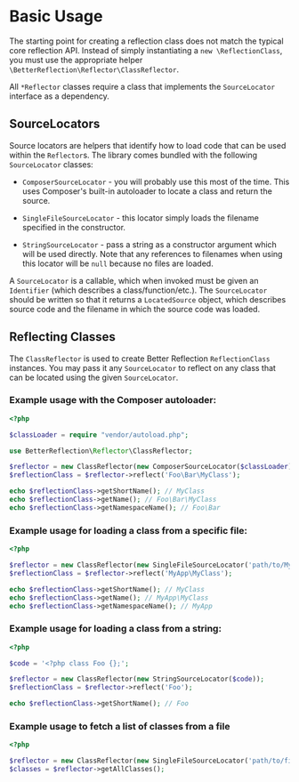 # Basic Usage

The starting point for creating a reflection class does not match the typical
core reflection API. Instead of simply instantiating a `new \ReflectionClass`,
you must use the appropriate helper `\BetterReflection\Reflector\ClassReflector`.

All `*Reflector` classes require a class that implements the `SourceLocator`
interface as a dependency.

## SourceLocators

Source locators are helpers that identify how to load code that can be used
within the `Reflector`s. The library comes bundled with the following 
`SourceLocator` classes:

 * `ComposerSourceLocator` - you will probably use this most of the time. This
    uses Composer's built-in autoloader to locate a class and return the source.
    
 * `SingleFileSourceLocator` - this locator simply loads the filename specified
    in the constructor.
    
 * `StringSourceLocator` - pass a string as a constructor argument which will
    be used directly. Note that any references to filenames when using this
    locator will be `null` because no files are loaded.

A `SourceLocator` is a callable, which when invoked must be given an
`Identifier` (which describes a class/function/etc.). The `SourceLocator`
should be written so that it returns a `LocatedSource` object, which describes
source code and the filename in which the source code was loaded.

## Reflecting Classes

The `ClassReflector` is used to create Better Reflection `ReflectionClass`
instances. You may pass it any `SourceLocator` to reflect on any class that
can be located using the given `SourceLocator`.

### Example usage with the Composer autoloader:

```php
<?php

$classLoader = require "vendor/autoload.php";

use BetterReflection\Reflector\ClassReflector;

$reflector = new ClassReflector(new ComposerSourceLocator($classLoader));
$reflectionClass = $reflector->reflect('Foo\Bar\MyClass');

echo $reflectionClass->getShortName(); // MyClass
echo $reflectionClass->getName(); // Foo\Bar\MyClass
echo $reflectionClass->getNamespaceName(); // Foo\Bar
```

### Example usage for loading a class from a specific file:

```php
<?php

$reflector = new ClassReflector(new SingleFileSourceLocator('path/to/MyApp/MyClass.php'));
$reflectionClass = $reflector->reflect('MyApp\MyClass');

echo $reflectionClass->getShortName(); // MyClass
echo $reflectionClass->getName(); // MyApp\MyClass
echo $reflectionClass->getNamespaceName(); // MyApp
```

### Example usage for loading a class from a string:

```php
<?php

$code = '<?php class Foo {};';

$reflector = new ClassReflector(new StringSourceLocator($code));
$reflectionClass = $reflector->reflect('Foo');

echo $reflectionClass->getShortName(); // Foo
```

### Example usage to fetch a list of classes from a file

```php
<?php

$reflector = new ClassReflector(new SingleFileSourceLocator('path/to/file.php'));
$classes = $reflector->getAllClasses();
```
